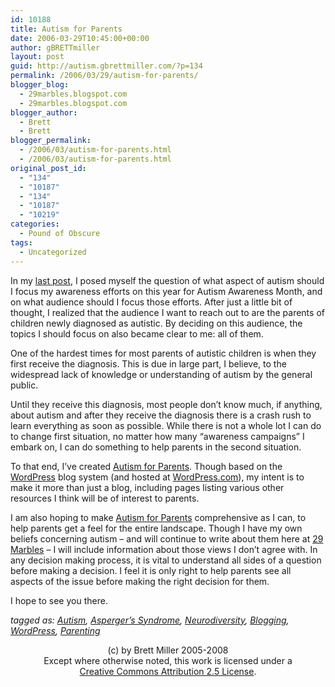 ```yaml
---
id: 10188
title: Autism for Parents
date: 2006-03-29T10:45:00+00:00
author: gBRETTmiller
layout: post
guid: http://autism.gbrettmiller.com/?p=134
permalink: /2006/03/29/autism-for-parents/
blogger_blog:
  - 29marbles.blogspot.com
  - 29marbles.blogspot.com
blogger_author:
  - Brett
  - Brett
blogger_permalink:
  - /2006/03/autism-for-parents.html
  - /2006/03/autism-for-parents.html
original_post_id:
  - "134"
  - "10187"
  - "134"
  - "10187"
  - "10219"
categories:
  - Pound of Obscure
tags:
  - Uncategorized
---
```

In my [last post](http://29marbles.blogspot.com/2006/03/raising-autism-awareness-where-to.html), I posed myself the question of what aspect of autism should I focus my awareness efforts on this year for Autism Awareness Month, and on what audience should I focus those efforts. After just a little bit of thought, I realized that the audience I want to reach out to are the parents of children newly diagnosed as autistic. By deciding on this audience, the topics I should focus on also became clear to me: all of them.

One of the hardest times for most parents of autistic children is when they first receive the diagnosis. This is due in large part, I believe, to the widespread lack of knowledge or understanding of autism by the general public. 

Until they receive this diagnosis, most people don&#8217;t know much, if anything, about autism and after they receive the diagnosis there is a crash rush to learn everything as soon as possible. While there is not a whole lot I can do to change first situation, no matter how many &#8220;awareness campaigns&#8221; I embark on, I can do something to help parents in the second situation. 

To that end, I&#8217;ve created [Autism for Parents](http://autismforparents.wordpress.com). Though based on the [WordPress](http://www.wordpress.org) blog system (and hosted at [WordPress.com](http://www.wordpress.com)), my intent is to make it more than just a blog, including pages listing various other resources I think will be of interest to parents. 

I am also hoping to make [Autism for Parents](http://autismforparents.wordpress.com) comprehensive as I can, to help parents get a feel for the entire landscape. Though I have my own beliefs concerning autism &#8211; and will continue to write about them here at [29 Marbles](http://29marbles.blogspot.com) &#8211; I will include information about those views I don&#8217;t agree with. In any decision making process, it is vital to understand all sides of a question before making a decision. I feel it is only right to help parents see all aspects of the issue before making the right decision for them.

I hope to see you there.

_tagged as: <a href="http://technorati.com/tag/autism" rel="tag">Autism</a>, <a href="http://technorati.com/tag/asperger" rel="tag">Asperger&#8217;s Syndrome</a>, <a href="http://technorati.com/tag/neurodiversity" rel="tag">Neurodiversity</a>, <a href="http://technorati.com/tag/blog" rel="tag">Blogging</a>, <a href="http://technorati.com/tag/wordpress" rel="tag">WordPress</a>, <a href="http://technorati.com/tag/parenting" rel="tag">Parenting</a>_

<div class="blogger-post-footer">
  <p align="center">
    (c) by Brett Miller 2005-2008<br /> Except where otherwise noted, this work is licensed under a<br /> <a href="http://creativecommons.org/licenses/by/2.5/" rel="license">Creative Commons Attribution 2.5 License</a>.
  </p>
</div>